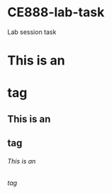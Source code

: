 # CE888-lab-task
Lab session task
# This is an <h1> tag
## This is an <h2> tag
###### This is an <h6> tag
